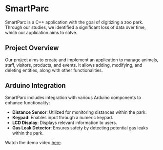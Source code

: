 # SmartParc

SmartParc is a C++ application with the goal of digitizing a zoo park. Through our studies, we identified a significant loss of data over time, which our application aims to solve.

## Project Overview

Our project aims to create and implement an application to manage animals, staff, visitors, products, and events. It allows adding, modifying, and deleting entities, along with other functionalities.

## Arduino Integration

SmartParc includes integration with various Arduino components to enhance functionality:
- **Distance Sensor**: Utilized for monitoring distances within the park.
- **Keypad**: Enables input through a numeric keypad.
- **LCD Display**: Displays relevant information to users.
- **Gas Leak Detector**: Ensures safety by detecting potential gas leaks within the park.

Watch the demo video [here](https://youtu.be/I1HUQI1iM10?si=Tt7fjMu5Fv0UYJzF).
